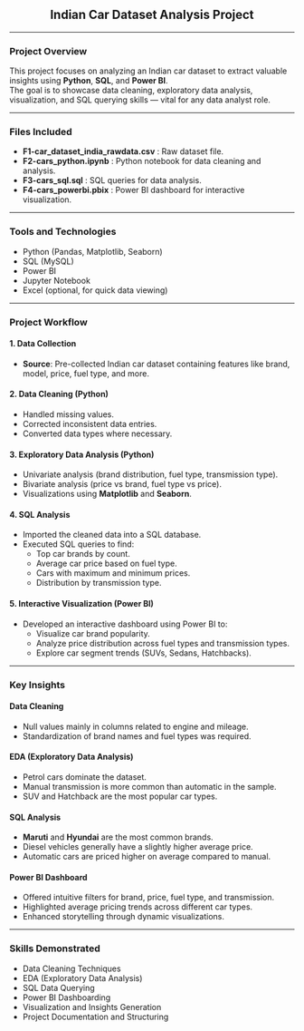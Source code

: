 <h2 align="center">Indian Car Dataset Analysis Project</h2>

---

### Project Overview

This project focuses on analyzing an Indian car dataset to extract valuable insights using **Python**, **SQL**, and **Power BI**.  
The goal is to showcase data cleaning, exploratory data analysis, visualization, and SQL querying skills — vital for any data analyst role.

---

### Files Included

- **F1-car_dataset_india_rawdata.csv** : Raw dataset file.
- **F2-cars_python.ipynb** : Python notebook for data cleaning and analysis.
- **F3-cars_sql.sql** : SQL queries for data analysis.
- **F4-cars_powerbi.pbix** : Power BI dashboard for interactive visualization.

---

### Tools and Technologies

- Python (Pandas, Matplotlib, Seaborn)
- SQL (MySQL)
- Power BI
- Jupyter Notebook
- Excel (optional, for quick data viewing)

---

### Project Workflow

#### 1. Data Collection

- **Source**: Pre-collected Indian car dataset containing features like brand, model, price, fuel type, and more.

#### 2. Data Cleaning (Python)

- Handled missing values.
- Corrected inconsistent data entries.
- Converted data types where necessary.

#### 3. Exploratory Data Analysis (Python)

- Univariate analysis (brand distribution, fuel type, transmission type).
- Bivariate analysis (price vs brand, fuel type vs price).
- Visualizations using **Matplotlib** and **Seaborn**.

#### 4. SQL Analysis

- Imported the cleaned data into a SQL database.
- Executed SQL queries to find:
  - Top car brands by count.
  - Average car price based on fuel type.
  - Cars with maximum and minimum prices.
  - Distribution by transmission type.

#### 5. Interactive Visualization (Power BI)

- Developed an interactive dashboard using Power BI to:
  - Visualize car brand popularity.
  - Analyze price distribution across fuel types and transmission types.
  - Explore car segment trends (SUVs, Sedans, Hatchbacks).

---

### Key Insights

#### Data Cleaning

- Null values mainly in columns related to engine and mileage.
- Standardization of brand names and fuel types was required.

#### EDA (Exploratory Data Analysis)

- Petrol cars dominate the dataset.
- Manual transmission is more common than automatic in the sample.
- SUV and Hatchback are the most popular car types.

#### SQL Analysis

- **Maruti** and **Hyundai** are the most common brands.
- Diesel vehicles generally have a slightly higher average price.
- Automatic cars are priced higher on average compared to manual.

#### Power BI Dashboard

- Offered intuitive filters for brand, price, fuel type, and transmission.
- Highlighted average pricing trends across different car types.
- Enhanced storytelling through dynamic visualizations.

---

### Skills Demonstrated

- Data Cleaning Techniques
- EDA (Exploratory Data Analysis)
- SQL Data Querying
- Power BI Dashboarding
- Visualization and Insights Generation
- Project Documentation and Structuring


